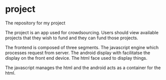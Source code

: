 # project
The repository for my project


The project is an app used for crowdsourcing. Users should view available projects that they wish to fund 
and they can fund those projects.

The frontend is composed of three segments. The javascript engine which processes request from server. The android display with facilitatse the display on the front 
end device. The html face used to display things.

The javascript manages the html and the android acts as a container for the html.
